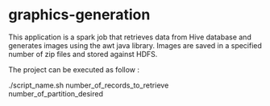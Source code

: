# graphics-generation
This application is a spark job that retrieves data from Hive database and generates images using the awt java library. 
Images are saved in a specified number of zip files and stored against HDFS.

The project can be executed as follow :

./script_name.sh number_of_records_to_retrieve number_of_partition_desired
